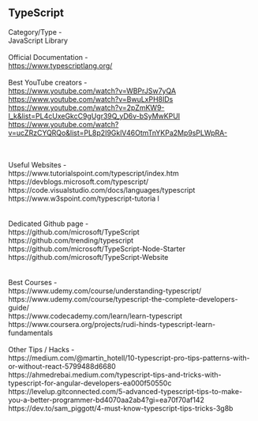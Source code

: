 ## TypeScript
Category/Type - <br>
JavaScript Library
<br>
<br>
Official Documentation - <br>
https://www.typescriptlang.org/
<br>
<br>
Best YouTube creators - <br>
https://www.youtube.com/watch?v=WBPrJSw7yQA <br>
https://www.youtube.com/watch?v=BwuLxPH8IDs <br>
https://www.youtube.com/watch?v=2pZmKW9-I_k&list=PL4cUxeGkcC9gUgr39Q_yD6v-bSyMwKPUI <br>
https://www.youtube.com/watch?v=ucZRzCYQRQo&list=PL8p2I9GklV46OtmTnYKPa2Mp9sPLWpRA- <br>	

<br>
<br>
Useful Websites - <br>
https://www.tutorialspoint.com/typescript/index.htm <br>
https://devblogs.microsoft.com/typescript/ <br>
https://code.visualstudio.com/docs/languages/typescript <br>
https://www.w3spoint.com/typescript-tutoria l<br>
<br>
<br>
Dedicated Github page - <br>
https://github.com/microsoft/TypeScript <br>
https://github.com/trending/typescript <br>
https://github.com/microsoft/TypeScript-Node-Starter <br>
https://github.com/microsoft/TypeScript-Website <br>
<br>
<br>
Best Courses - <br>
https://www.udemy.com/course/understanding-typescript/ <br>
https://www.udemy.com/course/typescript-the-complete-developers-guide/ <br>
https://www.codecademy.com/learn/learn-typescript<br>
https://www.coursera.org/projects/rudi-hinds-typescript-learn-fundamentals <br>	

<br>
Other Tips / Hacks - <br>
https://medium.com/@martin_hotell/10-typescript-pro-tips-patterns-with-or-without-react-5799488d6680 <br>
https://ahmedrebai.medium.com/typescript-tips-and-tricks-with-typescript-for-angular-developers-ea000f50550c <br>
https://levelup.gitconnected.com/5-advanced-typescript-tips-to-make-you-a-better-programmer-bd4070aa2ab4?gi=ea70f70af142 <br>
https://dev.to/sam_piggott/4-must-know-typescript-tips-tricks-3g8b <br>	
<br>
